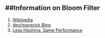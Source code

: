 ##Information on Bloom Filter
-----------------------------

1. [Wikipedia](http://en.wikipedia.org/wiki/Bloom_filter)
2. [dev/maverick Blog](http://ilyasterin.com/blog/2010/02/implementing-bloom-filter-with-a-murmur-hash-function.html)
3. [Less Hashing, Same Performance](http://www.eecs.harvard.edu/~michaelm/postscripts/rsa2008.pdf)

